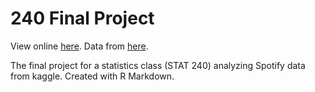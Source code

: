 # 240 Final Project

View online [here](https://avery2.github.io/SpotifyDataAnalysis/). Data from [here](https://www.kaggle.com/yamaerenay/spotify-dataset-19212020-160k-tracks?select=data_by_artist_o.csv).

The final project for a statistics class (STAT 240) analyzing Spotify data from kaggle. Created with R Markdown.
